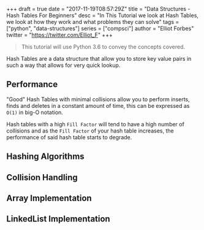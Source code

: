 +++
draft = true
date = "2017-11-19T08:57:29Z"
title = "Data Structures - Hash Tables For Beginners"
desc = "In This Tutorial we look at Hash Tables, we look at how they work and what problems they can solve"
tags = ["python", "data-structures"]
series = ["compsci"]
author = "Elliot Forbes"
twitter = "https://twitter.com/Elliot_F"
+++

> This tutorial will use Python 3.6 to convey the concepts covered.

Hash Tables are a data structure that allow you to store key value pairs in such a way that allows for very quick lookup. 

## Performance

"Good" Hash Tables with minimal collisions allow you to perform inserts, finds and deletes in a constant amount of time, this can be expressed as `O(1)` in big-O notation. 

Hash tables with a high `Fill Factor` will tend to have a high number of collisions and as the `Fill Factor` of your hash table increases, the performance of said hash table starts to degrade.

## Hashing Algorithms



## Collision Handling



## Array Implementation

## LinkedList Implementation

## 
